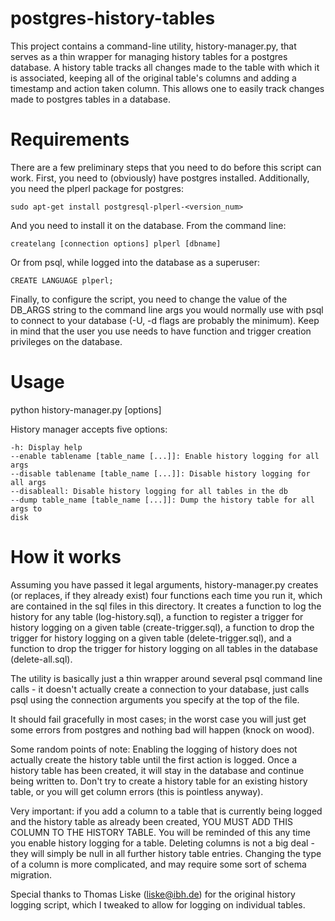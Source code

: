 postgres-history-tables
=======================

This project contains a command-line utility, history-manager.py, that serves as
a thin wrapper for managing history tables for a postgres database. A history
table tracks all changes made to the table with which it is associated, keeping
all of the original table's columns and adding a timestamp and action taken
column. This allows one to easily track changes made to postgres tables in a
database.

Requirements
============

There are a few preliminary steps that you need to do before this script can
work. First, you need to (obviously) have postgres installed. Additionally, you
need the plperl package for postgres:

    sudo apt-get install postgresql-plperl-<version_num>

And you need to install it on the database. From the command line:

    createlang [connection options] plperl [dbname]

Or from psql, while logged into the database as a superuser:

    CREATE LANGUAGE plperl;

Finally, to configure the script, you need to change the value of the DB_ARGS
string to the command line args you would normally use with psql to connect to
your database (-U, -d flags are probably the minimum). Keep in mind that the
user you use needs to have function and trigger creation privileges on the
database.

Usage
=====

python history-manager.py [options]

History manager accepts five options:

    -h: Display help
    --enable tablename [table_name [...]]: Enable history logging for all args
    --disable tablename [table_name [...]]: Disable history logging for all args
    --disableall: Disable history logging for all tables in the db
    --dump table_name [table_name [...]]: Dump the history table for all args to
    disk

How it works
============

Assuming you have passed it legal arguments, history-manager.py creates (or
replaces, if they already exist) four functions each time you run it, which are
contained in the sql files in this directory. It creates a function to log the
history for any table (log-history.sql), a function to register a trigger for
history logging on a given table (create-trigger.sql), a function to drop the
trigger for history logging on a given table (delete-trigger.sql), and a
function to drop the trigger for history logging on all tables in the database
(delete-all.sql).

The utility is basically just a thin wrapper around several psql command line
calls - it doesn't actually create a connection to your database, just calls
psql using the connection arguments you specify at the top of the file.

It should fail gracefully in most cases; in the worst case you will just get
some errors from postgres and nothing bad will happen (knock on wood).

Some random points of note: Enabling the logging of history does not actually
create the history table until the first action is logged. Once a history table
has been created, it will stay in the database and continue being written to.
Don't try to create a history table for an existing history table, or you will
get column errors (this is pointless anyway).

Very important: if you add a column to a table that is currently being logged
and the history table as already been created, YOU MUST ADD THIS COLUMN TO THE
HISTORY TABLE. You will be reminded of this any time you enable history logging
for a table. Deleting columns is not a big deal - they will simply be null in
all further history table entries. Changing the type of a column is more
complicated, and may require some sort of schema migration.

Special thanks to Thomas Liske (liske@ibh.de) for the original history logging
script, which I tweaked to allow for logging on individual tables.


